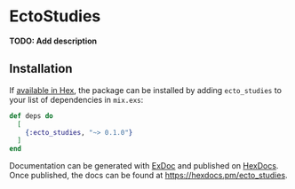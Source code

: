 # EctoStudies

**TODO: Add description**

## Installation

If [available in Hex](https://hex.pm/docs/publish), the package can be installed
by adding `ecto_studies` to your list of dependencies in `mix.exs`:

```elixir
def deps do
  [
    {:ecto_studies, "~> 0.1.0"}
  ]
end
```

Documentation can be generated with [ExDoc](https://github.com/elixir-lang/ex_doc)
and published on [HexDocs](https://hexdocs.pm). Once published, the docs can
be found at <https://hexdocs.pm/ecto_studies>.

